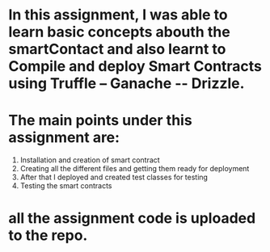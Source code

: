 # In this assignment, I was able to learn basic concepts abouth the smartContact and also learnt to Compile and deploy Smart Contracts using Truffle – Ganache -- Drizzle.

# The main points under this assignment are: 
1. Installation and creation of smart contract 
2. Creating all the different files and getting them ready for deployment
3. After that I deployed and created test classes for testing
4. Testing the smart contracts

# all the assignment code is uploaded to the repo. 
